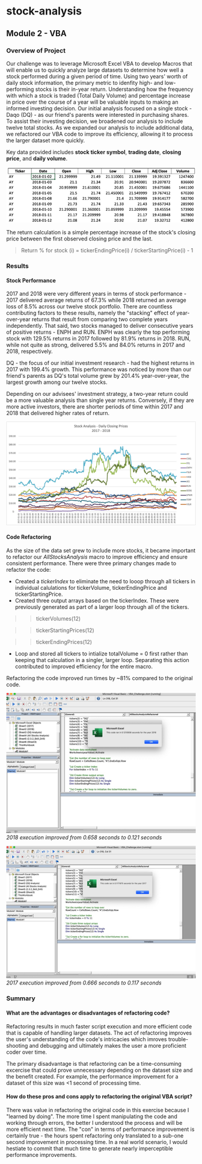 # stock-analysis
## Module 2 - VBA

### Overview of Project 

Our challenge was to leverage Microsoft Excel VBA to develop Macros that will enable us to quickly analyze large datasets to determine how well a stock performed during a given period of time. Using two years' worth of daily stock information, the primary metric to idenfity high- and low-performing stocks is their in-year return.  Understanding how the frequency with which a stock is traded (Total Daily Volume) and percentage increase in price over the course of a year will be valuable inputs to making an informed investing decision.  Our initial analysis focused on a single stock - Daqo (DQ) - as our friend's parents were interested in purchasing shares.  To assist their investing decision, we broadened our analysis to include twelve total stocks.  As we expanded our analysis to include additional data, we refactored our VBA code to improve its efficiency, allowing it to process the larger dataset more quickly.

Key data provided includes **stock ticker symbol**, **trading date**, **closing price**, and **daily volume**.

![VBA_Sample_Data](https://github.com/benclark62/stock-analysis/blob/main/Resources/VBA_Challenge_SampleData.png)

The return calculation is a simple percentage increase of the stock's closing price between the first observed closing price and the last.

> Return % for stock (i) = tickerEndingPrice(i) / tickerStartingPrice(i) - 1 

### Results 
#### Stock Performance
2017 and 2018 were very different years in terms of stock performance - 2017 delivered average returns of 67.3% while 2018 returned an average loss of 8.5% across our twelve stock portfolio.  There are countless contributing factors to these results, namely the "stacking" effect of year-over-year returns that result from comparing two complete years independently.  That said, two stocks managed to deliver consecutive years of positive returns - ENPH and RUN.   ENPH was clearly the top performing stock with 129.5% returns in 2017 followed by 81.9% returns in 2018.  RUN, while not quite as strong, delivered 5.5% and 84.0% returns in 2017 and 2018, respectively.

DQ - the focus of our initial investment research - had the highest returns in 2017 with 199.4% growth.  This performance was noticed by more than our friend's parents as DQ's total volume grew by 201.4% year-over-year, the largest growth among our twelve stocks.  

Depending on our advisees' investment strategy, a two-year return could be a more valuable analysis than single year returns.  Conversely, if they are more active investors, there are shorter periods of time within 2017 and 2018 that delivered higher rates of return.

![VBA_Challenge_2year.png](https://github.com/benclark62/stock-analysis/blob/main/Resources/VBA_Challenge_2yearGraph.png)

#### Code Refactoring
As the size of the data set grew to include more stocks, it became important to refactor our *AllStocksAnalysis* macro to improve efficiency and ensure consistent performance.  There were three primary changes made to refactor the code:

- Created a *tickerIndex* to eliminate the need to looop through all tickers in individual calulations for tickerVolume, tickerEndingPrice and tickerStartingPrice. 
- Created three output arrays based on the tickerIndex.  These were previously generated as part of a larger loop through all of the tickers.
>> tickerVolumes(12)

>> tickerStartingPrices(12)

>> tickerEndingPrices(12)
- Loop and stored all tickers to intialize totalVolume = 0 first rather than keeping that calculation in a singler, larger loop. Separating this action contributed to improved efficiency for the entire macro.

Refactoring the code improved run times by ~81% compared to the original code. 

![VBA_Challenge_2018.png](https://github.com/benclark62/stock-analysis/blob/main/Resources/VBA_Challenge_2018.png)
*2018 execution improved from 0.658 seconds to 0.121 seconds*

![VBA_Challenge_2017.png](https://github.com/benclark62/stock-analysis/blob/main/Resources/VBA_Challenge_2017.png)
*2017 execution improved from 0.666 seconds to 0.117 seconds* 

### Summary 
#### What are the advantages or disadvantages of refactoring code?
Refactoring results in much faster script execution and more efficient code that is capable of handling larger datasets. The act of refactoring improves the user's understanding of the code's intricacies which imroves trouble-shooting and debugging and ultimately makes the user a more proficient coder over time. 

The primary disadvantage is that refactoring can be a time-consuming excercise that could prove unnecessary depending on the dataset size and the benefit created.  For example, the performance improvement for a dataset of this size was <1 second of processing time.

#### How do these pros and cons apply to refactoring the original VBA script?
There was value in refactoring the original code in this exercise because I "learned by doing".  The more time I spent manipulating the code and working through errors, the better I understood the process and will be more efficient next time.  The "con" in terms of performance improvement is certainly true - the hours spent refactoring only translated to a sub-one second improvement in processing time.  In a real world scenario, I would hestiate to commit that much time to generate nearly imperceptible performance improvements.

